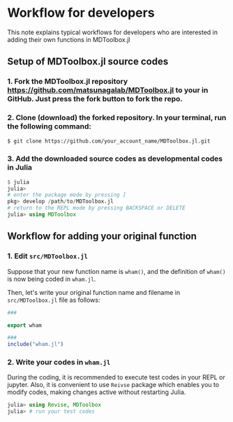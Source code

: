 # Workflow for developers

This note explains typical workflows for developers who are interested in adding their own functions in MDToolbox.jl

## Setup of MDToolbox.jl source codes

### 1. Fork the MDToolbox.jl repository https://github.com/matsunagalab/MDToolbox.jl to your in GitHub. Just press the fork button to fork the repo. 

### 2. Clone (download) the forked repository. In your terminal, run the following command: 

```bash
$ git clone https://github.com/your_account_name/MDToolbox.jl.git
```

### 3. Add the downloaded source codes as developmental codes in Julia

```julia
$ julia
julia> 
# enter the package mode by pressing ]
pkg> develop /path/to/MDToolbox.jl
# return to the REPL mode by pressing BACKSPACE or DELETE
julia> using MDToolbox
```

## Workflow for adding your original function

### 1. Edit `src/MDToolbox.jl`

Suppose that your new function name is `wham()`, and the definition of `wham()` is now being coded in `wham.jl`.

Then, let's write your original function name and filename in `src/MDToolbox.jl` file as follows:

```julia
###

export wham

###
include("wham.jl")
```

### 2. Write your codes in `wham.jl`

During the coding, it is recommended to execute test codes in your REPL or jupyter. Also, it is convenient to use `Reivse` package which enables you to modify codes, making changes active without restarting Julia.

```julia
julia> using Revise, MDToolbox
julia> # run your test codes
```
